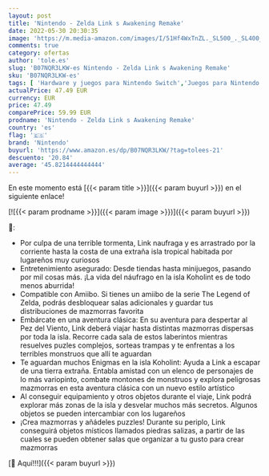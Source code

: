 ```yaml
---
layout: post
title: 'Nintendo - Zelda Link s Awakening Remake'
date: 2022-05-30 20:30:35
image: 'https://m.media-amazon.com/images/I/51Hf4WxTnZL._SL500_._SL400_.jpg'
comments: true
category: ofertas
author: 'tole.es'
slug: 'B07NQR3LKW-es Nintendo - Zelda Link s Awakening Remake'
sku: 'B07NQR3LKW-es'
tags: [ 'Hardware y juegos para Nintendo Switch','Juegos para Nintendo Switch','Videojuegos','nintendo','🇪🇸', ]
actualPrice: 47.49 EUR
currency: EUR
price: 47.49
comparePrice: 59.99 EUR
prodname: 'Nintendo - Zelda Link s Awakening Remake'
country: 'es'
flag: '🇪🇸'
brand: 'Nintendo'
buyurl: 'https://www.amazon.es/dp/B07NQR3LKW/?tag=tolees-21'
descuento: '20.84'
average: '45.8214444444444'
---
```


En este momento está [{{< param title >}}]({{< param buyurl >}}) en el siguiente enlace!

[![{{< param prodname >}}]({{< param image >}})]({{< param buyurl >}})

🔎:

- Por culpa de una terrible tormenta, Link naufraga y es arrastrado por la corriente hasta la costa de una extraña isla tropical habitada por lugareños muy curiosos
- Entretenimiento asegurado: Desde tiendas hasta minijuegos, pasando por mil cosas más. ¡La vida del náufrago en la isla Koholint es de todo menos aburrida!
- Compatible con Amiibo. Si tienes un amiibo de la serie The Legend of Zelda, podrás desbloquear salas adicionales y guardar tus distribuciones de mazmorras favorita
- Embárcate en una aventura clásica: En su aventura para despertar al Pez del Viento, Link deberá viajar hasta distintas mazmorras dispersas por toda la isla. Recorre cada sala de estos laberintos mientras resuelves puzles complejos, sorteas trampas y te enfrentas a los terribles monstruos que allí te aguardan
- Te aguardan muchos Enigmas en la isla Koholint: Ayuda a Link a escapar de una tierra extraña. Entabla amistad con un elenco de personajes de lo más variopinto, combate montones de monstruos y explora peligrosas mazmorras en esta aventura clásica con un nuevo estilo artístico
- Al conseguir equipamiento y otros objetos durante el viaje, Link podrá explorar más zonas de la isla y desvelar muchos más secretos. Algunos objetos se pueden intercambiar con los lugareños
- ¡Crea mazmorras y añádeles puzzles! Durante su periplo, Link conseguirá objetos místicos llamados piedras salizas, a partir de las cuales se pueden obtener salas que organizar a tu gusto para crear mazmorras

[🛒 Aquí!!!]({{< param buyurl >}})
